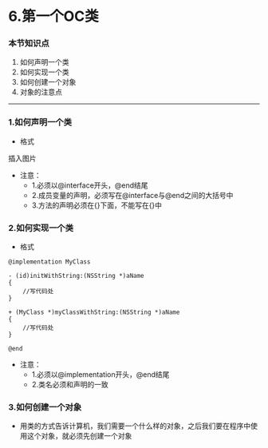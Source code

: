 # 6.第一个OC类

### 本节知识点
1. 如何声明一个类
2. 如何实现一个类
3. 如何创建一个对象
4. 对象的注意点

***
### 1.如何声明一个类
* 格式



插入图片

* 注意：
    * 1.必须以@interface开头，@end结尾
    * 2.成员变量的声明，必须写在@interface与@end之间的大括号中
    * 3.方法的声明必须在{}下面，不能写在{}中



### 2.如何实现一个类
* 格式

```objc
@implementation MyClass

- (id)initWithString:(NSString *)aName
{
    //写代码处
}

+ (MyClass *)myClassWithString:(NSString *)aName
{
    //写代码处
}

@end
```
* 注意：
    * 1.必须以@implementation开头，@end结尾
    * 2.类名必须和声明的一致


### 3.如何创建一个对象
* 用类的方式告诉计算机，我们需要一个什么样的对象，之后我们要在程序中使用这个对象，就必须先创建一个对象
